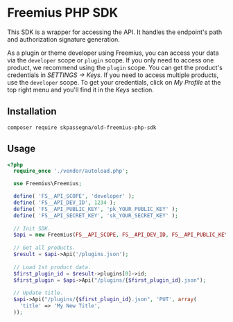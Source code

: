 # Freemius PHP SDK
This SDK is a wrapper for accessing the API. It handles the endpoint's path and authorization signature generation.

As a plugin or theme developer using Freemius, you can access your data via the `developer` scope or `plugin` scope. 
If you only need to access one product, we recommend using the `plugin` scope. You can get the product's credentials in *SETTINGS -> Keys*.
If you need to access multiple products, use the `developer` scope. To get your credentials, click on *My Profile* at the top right menu and you'll find it in the *Keys* section.

## Installation

```composer require skpassegna/old-freemius-php-sdk```

## Usage

```php
<?php
  require_once './vendor/autoload.php';

  use Freemius\Freemius;

  define( 'FS__API_SCOPE', 'developer' );
  define( 'FS__API_DEV_ID', 1234 );
  define( 'FS__API_PUBLIC_KEY', 'pk_YOUR_PUBLIC_KEY' );
  define( 'FS__API_SECRET_KEY', 'sk_YOUR_SECRET_KEY' );
  
  // Init SDK.
  $api = new Freemius(FS__API_SCOPE, FS__API_DEV_ID, FS__API_PUBLIC_KEY, FS__API_SECRET_KEY);
  
  // Get all products.
  $result = $api->Api('/plugins.json');
  
  // Load 1st product data.
  $first_plugin_id = $result->plugins[0]->id;
  $first_plugin = $api->Api("/plugins/{$first_plugin_id}.json");
  
  // Update title.
  $api->Api("/plugins/{$first_plugin_id}.json", 'PUT', array(
    'title' => 'My New Title',
  ));
```
